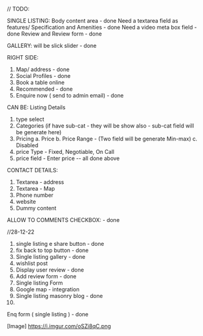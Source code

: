 // TODO: 

SINGLE LISTING:
Body content area - done
Need a textarea field as features/ Specification and Amenities - done
Need a video meta box field - done
Review and Review form - done

GALLERY:
will be slick slider - done

RIGHT SIDE: 
1. Map/ address - done
2. Social Profiles - done
3. Book a table online
4. Recommended - done
5. Enquire now ( send to admin email) - done

CAN BE:
Listing Details
1. type select
2. Categories (if have sub-cat - they will be show also - sub-cat field will be generate here)
3. Pricing
    a. Price
    b. Price Range - (Two field will be generate Min-max)
    c. Disabled
4. price Type - Fixed, Negotiable, On Call
4. price field - Enter price
-- all done above

CONTACT DETAILS:
1. Textarea - address
2. Textarea - Map
3. Phone number
3. website
4. Dummy content

ALLOW TO COMMENTS CHECKBOX: - done

//28-12-22
1. single listing e share button - done
2. fix back to top button - done
3. Single listing gallery - done
4. wishlist post
5. Display user review - done
6. Add review form - done
7. Single listing Form
8. Google map - integration
9. Single listing masonry blog - done
10. 


Enq form ( single listing ) - done 

[Image] https://i.imgur.com/oSZi8qC.png